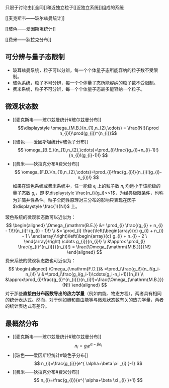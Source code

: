  只限于讨论由[[全同]]和近独立粒子[[近独立系统]]组成的系统

[[麦克斯韦——玻尔兹曼统计]]

[[玻色——爱因斯坦统计]]

[[费米——狄拉克分布]]

## 可分辨与量子态限制
- 玻耳兹曼系统，粒子可以分辨，每一个个体量子态所能容纳的粒子数不受限制。
- 玻色系统，粒子不可分辨，每一个个体量子态所能容纳的粒子数不受限制。
- 费米系统，粒子不可分辨，每一个个体量子态最多能容纳一个粒子。

## 微观状态数
- [[麦克斯韦——玻尔兹曼统计#玻尔兹曼分布]]
$$\displaystyle \omega_{M.B.}(n_{1},n_{2},\cdots) = \frac{N!}{\prod n_{i}!}\prod(g_{i})^{n_{i}}$$
- [[玻色——爱因斯坦统计#玻色子分布]]
$$
\omega_{B.E.}(n_{1},n_{2},\cdots)=\prod_{i}\frac{(g_{i}+n_{i}-1)!}{n_{i}!(g_{i}-1)!}
$$
- [[费米——狄拉克分布#费米分布]]
$$
\omega_{F.D.}(n_{1},n_{2},\cdots)=\prod_{i}\frac{g_{i}!}{n_{i}!(g_{i}-n_{i})!}
$$
如果在玻色系统或费米系统中，任一能级 $\displaystyle \epsilon _{i}$ 上的粒子数 $\displaystyle n_{i}$ 均远小于该能级的量子态数 $\displaystyle g_{i}$，即 $\displaystyle \frac{n_i}{g_i}<<1$，为经典极限条件，也称为非简并性条件。粒子全同性原理对三分布的影响只表现在因子 $\displaystyle \frac{1}{N!}$ 上。

玻色系统的微观状态数可以近似为：
$$
\begin{aligned}
\Omega_{\mathrm{B.E.}} &= \prod_{i} \frac{(g_{i} + n_{i} - 1)!}{n_{i}! (g_{i} - 1)!} \\
&= \prod_{i} \frac{\left(\begin{array}{c} g_{i} + n_{i} - 1 \ \end{array}\right)\left(\begin{array}{c} g_{i} + n_{i} - 2 \ \end{array}\right) \cdots g_{i}}{n_{i}!} \\
&\approx \prod_{l} \frac{g_{i}^{n_{i}}}{n_{i}!} = \frac{\Omega_{\mathrm{M.B.}}}{N!}
\end{aligned}
$$
费米系统的微观状态数也可近似为：
$$
\begin{aligned}
\Omega_{\mathrm{F.D.}}& =\prod_i\frac{g_i!}{n_i!(g_i-n_i)!}  \\
&=\prod_i\frac{g_i(g_i-1)\cdots(g_i-n_i+1)}{n_i!} \\
&\approx\prod_{i}\frac{g_{i}^{n_{i}}}{n_{i}!}=\frac{\Omega_{\mathrm{M.B.}}}{N!}
\end{aligned}
$$
对于那些**直接由分布函数导出的热力学量**（例如内能、物态方程），两者具有相同的统计表达式。然而，对于例如熵和自由能等与微观状态数有关的热力学量，两者的统计表达式有差异。

## 最概然分布

- [[麦克斯韦——玻尔兹曼统计#玻尔兹曼分布]]
$$
n_{i} = g_{i}e^{ \alpha-\beta e_{i} }
$$
- [[玻色——爱因斯坦统计#玻色子分布]]
$$
n_{i}=\frac{g_{i}}{e^{ \alpha+\beta \xi _{i} }-1}
$$
- [[费米——狄拉克分布#费米分布]]
$$
n_{i}=\frac{g_{i}}{e^{ \alpha+\beta \xi _{i} }+1}
$$
